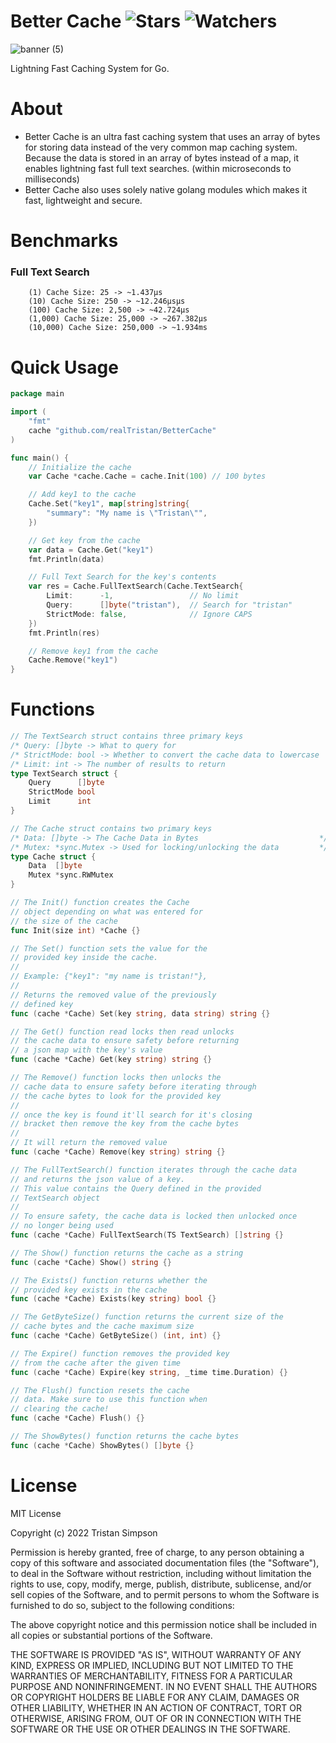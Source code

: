 # Better Cache ![Stars](https://img.shields.io/github/stars/realTristan/BetterCache?color=brightgreen) ![Watchers](https://img.shields.io/github/watchers/realTristan/BetterCache?label=Watchers)
![banner (5)](https://user-images.githubusercontent.com/75189508/186757681-6b7f97e8-ec37-448a-83cc-75106ed16309.png)

Lightning Fast Caching System for Go.

# About
- Better Cache is an ultra fast caching system that uses an array of bytes for storing data instead of the very common map caching system. Because the data is stored in an array of bytes instead of a map, it enables lightning fast full text searches. (within microseconds to milliseconds)
- Better Cache also uses solely native golang modules which makes it fast, lightweight and secure.

# Benchmarks

<h3>Full Text Search</h3>

```
    (1) Cache Size: 25 -> ~1.437µs
    (10) Cache Size: 250 -> ~12.246µsµs
    (100) Cache Size: 2,500 -> ~42.724µs
    (1,000) Cache Size: 25,000 -> ~267.382µs
    (10,000) Cache Size: 250,000 -> ~1.934ms
```

# Quick Usage

```go
package main

import (
    "fmt"
    cache "github.com/realTristan/BetterCache"
)

func main() {
    // Initialize the cache
	var Cache *cache.Cache = cache.Init(100) // 100 bytes

    // Add key1 to the cache
    Cache.Set("key1", map[string]string{
		"summary": "My name is \"Tristan\"",
	})

    // Get key from the cache
    var data = Cache.Get("key1")
    fmt.Println(data)

    // Full Text Search for the key's contents
	var res = Cache.FullTextSearch(Cache.TextSearch{
		Limit:      -1,                 // No limit
		Query:      []byte("tristan"),  // Search for "tristan"
		StrictMode: false,              // Ignore CAPS
	})
    fmt.Println(res)

    // Remove key1 from the cache
    Cache.Remove("key1")
}

```

# Functions

```go
// The TextSearch struct contains three primary keys
/* Query: []byte -> What to query for									*/
/* StrictMode: bool -> Whether to convert the cache data to lowercase	*/
/* Limit: int -> The number of results to return						*/
type TextSearch struct {
	Query      []byte
	StrictMode bool
	Limit      int
}

// The Cache struct contains two primary keys
/* Data: []byte -> The Cache Data in Bytes						 	 */
/* Mutex: *sync.Mutex -> Used for locking/unlocking the data 	 	 */
type Cache struct {
	Data  []byte
	Mutex *sync.RWMutex
}

// The Init() function creates the Cache
// object depending on what was entered for
// the size of the cache
func Init(size int) *Cache {}

// The Set() function sets the value for the
// provided key inside the cache.
//
// Example: {"key1": "my name is tristan!"},
//
// Returns the removed value of the previously
// defined key
func (cache *Cache) Set(key string, data string) string {}

// The Get() function read locks then read unlocks
// the cache data to ensure safety before returning
// a json map with the key's value
func (cache *Cache) Get(key string) string {}

// The Remove() function locks then unlocks the
// cache data to ensure safety before iterating through
// the cache bytes to look for the provided key
//
// once the key is found it'll search for it's closing
// bracket then remove the key from the cache bytes
//
// It will return the removed value
func (cache *Cache) Remove(key string) string {}

// The FullTextSearch() function iterates through the cache data
// and returns the json value of a key.
// This value contains the Query defined in the provided
// TextSearch object
//
// To ensure safety, the cache data is locked then unlocked once
// no longer being used
func (cache *Cache) FullTextSearch(TS TextSearch) []string {}

// The Show() function returns the cache as a string
func (cache *Cache) Show() string {}

// The Exists() function returns whether the
// provided key exists in the cache
func (cache *Cache) Exists(key string) bool {}

// The GetByteSize() function returns the current size of the
// cache bytes and the cache maximum size
func (cache *Cache) GetByteSize() (int, int) {}

// The Expire() function removes the provided key
// from the cache after the given time
func (cache *Cache) Expire(key string, _time time.Duration) {}

// The Flush() function resets the cache
// data. Make sure to use this function when
// clearing the cache!
func (cache *Cache) Flush() {}

// The ShowBytes() function returns the cache bytes
func (cache *Cache) ShowBytes() []byte {}

```

# License
MIT License

Copyright (c) 2022 Tristan Simpson

Permission is hereby granted, free of charge, to any person obtaining a copy
of this software and associated documentation files (the "Software"), to deal
in the Software without restriction, including without limitation the rights
to use, copy, modify, merge, publish, distribute, sublicense, and/or sell
copies of the Software, and to permit persons to whom the Software is
furnished to do so, subject to the following conditions:

The above copyright notice and this permission notice shall be included in all
copies or substantial portions of the Software.

THE SOFTWARE IS PROVIDED "AS IS", WITHOUT WARRANTY OF ANY KIND, EXPRESS OR
IMPLIED, INCLUDING BUT NOT LIMITED TO THE WARRANTIES OF MERCHANTABILITY,
FITNESS FOR A PARTICULAR PURPOSE AND NONINFRINGEMENT. IN NO EVENT SHALL THE
AUTHORS OR COPYRIGHT HOLDERS BE LIABLE FOR ANY CLAIM, DAMAGES OR OTHER
LIABILITY, WHETHER IN AN ACTION OF CONTRACT, TORT OR OTHERWISE, ARISING FROM,
OUT OF OR IN CONNECTION WITH THE SOFTWARE OR THE USE OR OTHER DEALINGS IN THE
SOFTWARE.

